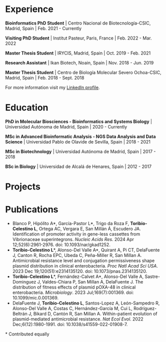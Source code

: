 # Experience

**Bioinformatics PhD Student** \| Centro Nacional de Biotecnología-CSIC, Madrid, Spain \| Feb. 2021 - Currently

**Visiting PhD Student** \| Institut Pasteur, Paris, France \| Feb. 2022 - Mar. 2022

**Master Thesis Student** \| IRYCIS, Madrid, Spain \| Oct. 2019 - Feb. 2021

**Research Assistant** \| Ikan Biotech, Noain, Spain \| Nov. 2018 - Jun. 2019

**Master Thesis Student** \| Centro de Biología Molecular Severo Ochoa-CSIC, Madrid, Spain \| Feb. 2018 - Sept. 2018

For more information visit my [LinkedIn profile](https://www.linkedin.com/in/laura-toribio-celestino/).


# Education

**PhD in Molecular Biosciences - Bioinformatics and Systems Biology** \| Universidad Autónoma de Madrid, Spain \| 2020 - Currently

**MSc in Advanced Bioinformatic Analysis - NGS Data Analysis and Data Science** \| Universidad Pablo de Olavide de Sevilla, Spain \| 2018 - 2021

**MSc in Biotechnology** \| Universidad Autónoma de Madrid, Spain \| 2017 - 2018

**BSc in Biology** \| Universidad de Alcalá de Henares, Spain \| 2012 - 2017


# Projects


# Publications

* Blanco P, Hipólito A*, García-Pastor L*, Trigo da Roza F, **Toribio-Celestino L**, Ortega AC, Vergara E, San Millán Á, Escudero JA. Identification of promoter activity in gene-less cassettes from Vibrionaceae superintegrons. *Nucleic Acids Res*. 2024 Apr 12;52(6):2961-2976. doi: 10.1093/nar/gkad1252.
* **Toribio-Celestino L***, Alonso-Del Valle A*, Quirant A, Pi CT, DelaFuente J, Canton R, Rocha EPC, Ubeda C, Peña-Miller R, San Millan A. Antimicrobial resistance level and conjugation permissiveness shape plasmid distribution in clinical enterobacteria. *Proc Natl Acad Sci USA*. 2023 Dec 19;120(51):e2314135120. doi: 10.1073/pnas.2314135120.
* **Toribio-Celestino L***, Fernández-Calvet A*, Alonso-Del Valle A, Sastre-Dominguez J, Valdes-Chiara P, San Millan A, DelaFuente J. The distribution of fitness effects of plasmid pOXA-48 in clinical enterobacteria. *Microbiology*. 2023 Jul;169(7):001369. doi: 10.1099/mic.0.001369.
* DelaFuente J, **Toribio-Celestino L**, Santos-Lopez A, León-Sampedro R, Alonso-Del Valle A, Costas C, Hernández-García M, Cui L, Rodríguez-Beltrán J, Bikard D, Cantón R, San Millan A. Within-patient evolution of plasmid-mediated antimicrobial resistance. *Nat Ecol Evol*. 2022 Dec;6(12):1980-1991. doi: 10.1038/s41559-022-01908-7.

\* Contributed equally
